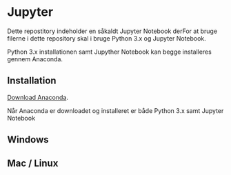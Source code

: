 # Jupyter
Dette repostitory indeholder en såkaldt Jupyter Notebook derFor at bruge filerne i dette repository skal i bruge Python 3.x og Jupyter Notebook.

Python 3.x installationen samt Jupyther Notebook kan begge installeres gennem Anaconda.

## Installation

[Download Anaconda](https://www.anaconda.com).

Når Anaconda er downloadet og installeret er både Python 3.x samt Jupyter Notebook

## Windows




## Mac / Linux

